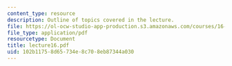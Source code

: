 ```yaml
---
content_type: resource
description: Outline of topics covered in the lecture.
file: https://ol-ocw-studio-app-production.s3.amazonaws.com/courses/16-322-stochastic-estimation-and-control-fall-2004/102b11758d65734e8c708eb87344a030_lecture16.pdf
file_type: application/pdf
resourcetype: Document
title: lecture16.pdf
uid: 102b1175-8d65-734e-8c70-8eb87344a030
---
```


